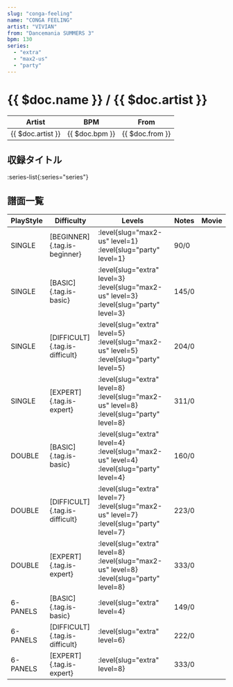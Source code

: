 ```yaml
---
slug: "conga-feeling"
name: "CONGA FEELING"
artist: "VIVIAN"
from: "Dancemania SUMMERS 3"
bpm: 130
series:
  - "extra"
  - "max2-us"
  - "party"
---
```


# {{ $doc.name }} / {{ $doc.artist }}

|Artist|BPM|From|
|------|---|----|
|{{ $doc.artist }}|{{ $doc.bpm }}|{{ $doc.from }}|

## 収録タイトル

:series-list{:series="series"}

## 譜面一覧

|PlayStyle|Difficulty|Levels|Notes|Movie|
|---------|----------|------|-----|-----|
|SINGLE|[BEGINNER]{.tag.is-beginner}|<div class="field is-grouped is-grouped-multiline">:level{slug="max2-us" level=1} :level{slug="party" level=1}</div>|90/0||
|SINGLE|[BASIC]{.tag.is-basic}|<div class="field is-grouped is-grouped-multiline">:level{slug="extra" level=3} :level{slug="max2-us" level=3} :level{slug="party" level=3}</div>|145/0||
|SINGLE|[DIFFICULT]{.tag.is-difficult}|<div class="field is-grouped is-grouped-multiline">:level{slug="extra" level=5} :level{slug="max2-us" level=5} :level{slug="party" level=5}</div>|204/0||
|SINGLE|[EXPERT]{.tag.is-expert}|<div class="field is-grouped is-grouped-multiline">:level{slug="extra" level=8} :level{slug="max2-us" level=8} :level{slug="party" level=8}</div>|311/0||
|DOUBLE|[BASIC]{.tag.is-basic}|<div class="field is-grouped is-grouped-multiline">:level{slug="extra" level=4} :level{slug="max2-us" level=4} :level{slug="party" level=4}</div>|160/0||
|DOUBLE|[DIFFICULT]{.tag.is-difficult}|<div class="field is-grouped is-grouped-multiline">:level{slug="extra" level=7} :level{slug="max2-us" level=7} :level{slug="party" level=7}</div>|223/0||
|DOUBLE|[EXPERT]{.tag.is-expert}|<div class="field is-grouped is-grouped-multiline">:level{slug="extra" level=8} :level{slug="max2-us" level=8} :level{slug="party" level=8}</div>|333/0||
|6-PANELS|[BASIC]{.tag.is-basic}|<div class="field is-grouped is-grouped-multiline">:level{slug="extra" level=4}</div>|149/0||
|6-PANELS|[DIFFICULT]{.tag.is-difficult}|<div class="field is-grouped is-grouped-multiline">:level{slug="extra" level=6}</div>|222/0||
|6-PANELS|[EXPERT]{.tag.is-expert}|<div class="field is-grouped is-grouped-multiline">:level{slug="extra" level=8}</div>|333/0||
